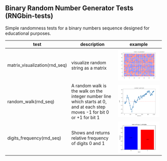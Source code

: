 ## Binary Random Number Generator Tests (RNGbin-tests)

Simple randomness tests for a binary numbers sequence designed for educational purposes.

| test | description | example |
| -- | -- | -- |
| matrix_visualization(rnd_seq)  | visualize random string as a matrix  | ![matrix visualization](img/matrixvisualization.png) |
| random_walk(rnd_seq)  | A random walk is the walk on the integer number line which starts at 0, and at each step moves -1 for bit 0 or +1 for bit 1  | ![random_walk ](img/random_walk.png) |
| digits_frequency(rnd_seq)  | Shows and returns relative frequency of digits 0 and 1 | ![digits_frequency ](img/digits_frequency.png) |

